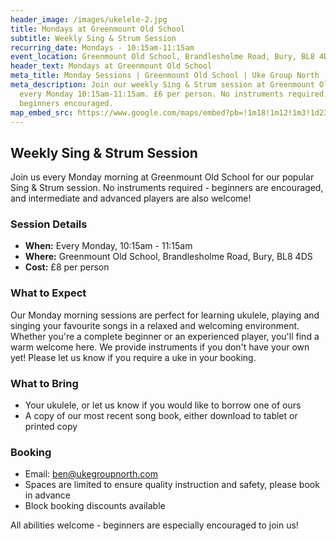 ```yaml
---
header_image: /images/ukelele-2.jpg
title: Mondays at Greenmount Old School
subtitle: Weekly Sing & Strum Session
recurring_date: Mondays - 10:15am-11:15am
event_location: Greenmount Old School, Brandlesholme Road, Bury, BL8 4DS
header_text: Mondays at Greenmount Old School
meta_title: Monday Sessions | Greenmount Old School | Uke Group North
meta_description: Join our weekly Sing & Strum session at Greenmount Old School
  every Monday 10:15am-11:15am. £6 per person. No instruments required,
  beginners encouraged.
map_embed_src: https://www.google.com/maps/embed?pb=!1m18!1m12!1m3!1d2366.239435994505!2d-2.3370930000000003!3d53.624869!2m3!1f0!2f0!3f0!3m2!1i1024!2i768!4f13.1!3m3!1m2!1s0x487ba48e7e2d803f%3A0x7ceaa1ec8ae68331!2sGreenmount%20Old%20School%20Community%20Centre!5e0!3m2!1sen!2snl!4v1757042449479!5m2!1sen!2snl
---
```

## Weekly Sing & Strum Session

Join us every Monday morning at Greenmount Old School for our popular Sing & Strum session. No instruments required - beginners are encouraged, and intermediate and advanced players are also welcome!

### Session Details

- **When:** Every Monday, 10:15am - 11:15am
- **Where:** Greenmount Old School, Brandlesholme Road, Bury, BL8 4DS
- **Cost:** £8 per person

### What to Expect

Our Monday morning sessions are perfect for learning ukulele, playing and singing your favourite songs in a relaxed and welcoming environment. Whether you're a complete beginner or an experienced player, you'll find a warm welcome here. We provide instruments if you don't have your own yet! Please let us know if you require a uke in your booking.

### What to Bring

- Your ukulele, or let us know if you would like to borrow one of ours
- A copy of our most recent song book, either download to tablet or printed copy

### Booking

- Email: [ben@ukegroupnorth.com](mailto:ben@ukegroupnorth.com)
- Spaces are limited to ensure quality instruction and safety, please book in advance
- Block booking discounts available

All abilities welcome - beginners are especially encouraged to join us!